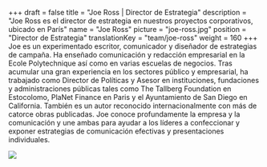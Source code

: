 +++
draft			= false
title			= "Joe Ross | Director de Estrategia"
description		= "Joe Ross es el director de estrategia en nuestros proyectos corporativos, ubicado en París"
name			= "Joe Ross"
picture			= "joe-ross.jpg"
position	 	= "Director de Estrategia"
translationKey	= "team/joe-ross"
weight			= 160
+++
Joe es un experimentado escritor, comunicador y diseñador de estrategias de campaña. Ha enseñado comunicación y redacción empresarial en la Ecole Polytechnique así como en varias escuelas de negocios. Tras acumular una gran experiencia en los sectores público y empresarial, ha trabajado como Director de Políticas y Asesor en instituciones, fundaciones y administraciones públicas tales como The Tallberg Foundation en Estocolomo, PlaNet Finance en Paris y el Ayuntamiento de San Diego en California. También es un autor reconocido internacionalmente con más de catorce obras publicadas. Joe conoce profundamente la empresa y la comunicación y une ambas para ayudar a los líderes a confeccionar y exponer estrategias de comunicación efectivas y presentaciones individuales.
<br>
<div class="logo"><a href="https://www.linkedin.com/in/joe-ross-5b89941a/"><img src="/img/socialnetworks/linkedin.png"></a></div>